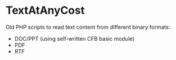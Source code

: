 TextAtAnyCost
=============

Old PHP scripts to read text content from different binary formats:
* DOC/PPT (using self-written CFB basic module)
* PDF
* RTF
